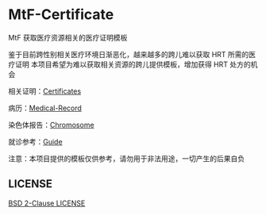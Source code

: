# MtF-Certificate

MtF 获取医疗资源相关的医疗证明模板

鉴于目前跨性别相关医疗环境日渐恶化，越来越多的跨儿难以获取 HRT 所需的医疗证明
本项目希望为难以获取相关资源的跨儿提供模板，增加获得 HRT 处方的机会

相关证明：[Certificates](Certificates)

病历：[Medical-Record](Medical-Record)

染色体报告：[Chromosome](Chromosome)

就诊参考：[Guide](Guide)

注意：本项目提供的模板仅供参考，请勿用于非法用途，一切产生的后果自负

## LICENSE

[BSD 2-Clause LICENSE](LICENSE)
